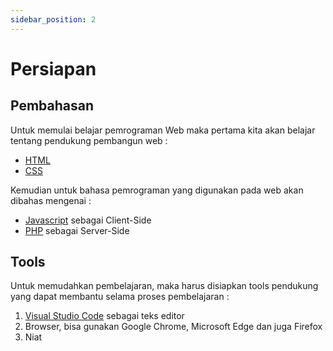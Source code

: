 ```yaml
---
sidebar_position: 2
---
```


# Persiapan

## Pembahasan

Untuk memulai belajar pemrograman Web maka pertama kita akan belajar tentang pendukung pembangun web :

* [HTML](html/index_html)
* [CSS](css/index_css)

Kemudian untuk bahasa pemrograman yang digunakan pada web akan dibahas mengenai :

* [Javascript](javascript/index_javascript) sebagai Client-Side
* [PHP](php/index_php) sebagai Server-Side


## Tools

Untuk memudahkan pembelajaran, maka harus disiapkan tools pendukung yang dapat membantu selama proses pembelajaran :

1. [Visual Studio Code](https://code.visualstudio.com/) sebagai teks editor
2. Browser, bisa gunakan Google Chrome, Microsoft Edge dan juga Firefox
3. Niat